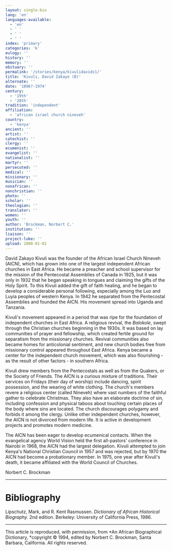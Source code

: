 ```yaml
---
layout: single-bio
lang: 'en'
languages-available:
  - 'en'
  - ' '
  - ' '
  - ' '
index: 'primary'
categories: 'k'
eulogy: ''
history: ''
memory: ''
obituary: ''
permalink: '/stories/kenya/kivulidavidz1/'
title: 'Kivuli, David Zakayo (B)'
alternate: ''
date: '1896?-1974'
century:
  - '19th'
  - '20th'
tradition: 'independent'
affiliation:
  - 'african israel church nineveh'
country:
  - 'kenya'
ancient: ''
artist: ''
catechist: ''
clergy: ''
ecumenist: ''
evangelist: ''
nationalist: ''
martyr: ''
persecuted: ''
medical: ''
missionary: ''
musician: ''
nonafrican: ''
nonchristian: ''
photo: ''
scholar: ''
theologian: ''
translator: ''
women: ''
youth: ''
author: 'Brockman, Norbert C.'
institution: ''
liaison: ''
project-luke: ''
upload: 2000-01-01
---
```



David Zakayo Kivuli was the founder of the African Israel Church Nineveh (AICN), which has grown into one of the largest independent African churches in East Africa. He became a preacher and school supervisor for the mission of the Pentecostal Assemblies of Canada in 1925, but it was only in 1932 that he began speaking in tongues and claiming the gifts of the Holy Spirit. To this Kivuli added the gift of faith healing, and he began to develop a considerable personal following, especially among the Luo and Luyia peoples of western Kenya. In 1942 he separated from the Pentecostal Assemblies and founded the AICN. His movement spread into Uganda and Tanzania.

Kivuli's movement appeared in a period that was ripe for the foundation of independent churches in East Africa. A religious revival, the *Balokole*, swept through the Christian churches beginning in the 1930s. It was based on lay communities of prayer and fellowship, which created fertile ground for separatism from the missionary churches. Revival communities also became homes for anticolonial sentiment, and new church bodies free from missionary control appeared throughout East Africa. Kenya became a center for the independent church movement, which was also flourishing - as the result of other factors - in southern Africa.

Kivuli drew members from the Pentecostals as well as from the Quakers, or the Society of Friends. The AICN is a curious mixture of traditions. Their services on Fridays (their day of worship) include dancing, spirit possession, and the wearing of white clothing. The church's members revere a religious center (called Nineveh) where vast numbers of the faithful gather to celebrate Christmas. They also have an elaborate doctrine of sin, including confession and physical taboos about touching certain places of the body where sins are located. The church discourages polygamy and forbids it among the clergy. Unlike other independent churches, however, the AICN is not divorced from modern life. It is active in development projects and promotes modern medicine.

The AICN has been eager to develop ecumenical contacts. When the evangelical agency World Vision held the first all-pastors' conference in Nairobi in 1968, the AICN had the largest delegation. Kivuli attempted to join Kenya's National Christian Council in 1957 and was rejected, but by 1970 the AICN had become a probationary member. In 1975, one year after Kivuli's death, it became affiliated with the World Council of Churches.

Norbert C. Brockman

---

# Bibliography

Lipschutz, Mark, and R. Kent Rasmussen.  *Dictionary of African Historical Biography.*  2nd edition.  Berkeley: University of California Press, 1986.

---

This article is reproduced, with permission, from *An African Biographical Dictionary, *copyright &copy; 1994, edited by Norbert C. Brockman, Santa Barbara, California. All rights reserved.